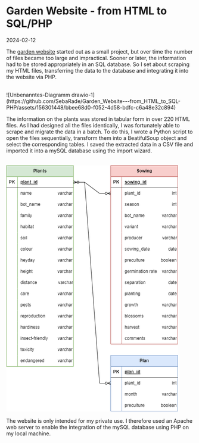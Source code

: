 # Garden Website - from HTML to SQL/PHP

2024-02-12

The [garden website](https://github.com/SebaRade/User_Story_Garden_Website) started out as a small project, but over time the number of files became too large and impractical. Sooner or later, the information had to be stored appropriately in an SQL database.
So I set about scraping my HTML files, transferring the data to the database and integrating it into the website via PHP.

<br>
![Unbenanntes-Diagramm drawio-1](https://github.com/SebaRade/Garden_Website---from_HTML_to_SQL-PHP/assets/156301448/bbee68d0-f052-4d58-bdfc-c6a48e32c894)
<br>

The information on the plants was stored in tabular form in over 220 HTML files. As I had designed all the files identically, I was fortunately able to scrape and migrate the data in a batch. To do this, I wrote a Python script to open the files sequentially, transform them into a BeatifulSoup object and select the corresponding tables. I saved the extracted data in a CSV file and imported it into a mySQL database using the import wizard.

<br>
<img src="schema.png">
<br>

The website is only intended for my private use. I therefore used an Apache web server to enable the integration of the mySQL database using PHP on my local machine.
